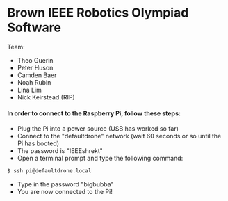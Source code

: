# Brown IEEE Robotics Olympiad Software
Team:
  - Theo Guerin
  - Peter Huson
  - Camden Baer
  - Noah Rubin
  - Lina Lim
  - Nick Keirstead (RIP)

#### In order to connect to the Raspberry Pi, follow these steps:
  - Plug the Pi into a power source (USB has worked so far)
  - Connect to the "defaultdrone" network (wait 60 seconds or so until the Pi has booted)
  - The password is "IEEEshrekt"
  - Open a terminal prompt and type the following command:
    
```sh
$ ssh pi@defaultdrone.local
```
    
  - Type in the password "bigbubba"
  - You are now connected to the Pi!
